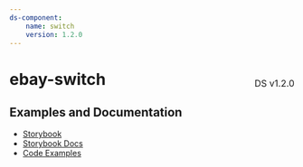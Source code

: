 ```yaml
---
ds-component:
    name: switch
    version: 1.2.0
---
```


<h1 style='display: flex; justify-content: space-between; align-items: center;'>
    <span>
        ebay-switch
    </span>
    <span style='font-weight: normal; font-size: medium; margin-bottom: -15px;'>
        DS v1.2.0
    </span>
</h1>

## Examples and Documentation

-   [Storybook](https://ebay.github.io/ebayui-core/?path=/story/form-input-ebay-switch)
-   [Storybook Docs](https://ebay.github.io/ebayui-core/?path=/docs/form-input-ebay-switch)
-   [Code Examples](https://github.com/eBay/ebayui-core/tree/master/src/components/ebay-switch/examples)
